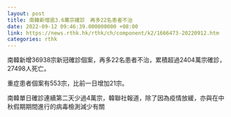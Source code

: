 ```yaml
---
layout: post
title: 南韓新增逾3.6萬宗確診　再多22名患者不治
date: 2022-09-12 09:46:39.000000000 +08:00
link: https://news.rthk.hk/rthk/ch/component/k2/1666473-20220912.htm
categories: rthk
---
```


南韓新增36938宗新冠確診個案，再多22名患者不治，累積超過2404萬宗確診，27498人死亡。

重症患者個案有553宗，比前一日增加21宗。

南韓單日確診連續第二天少過4萬宗，韓聯社報道，除了因為疫情放緩，亦與在中秋假期期間進行的病毒檢測減少有關
